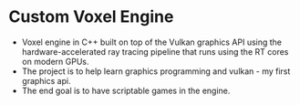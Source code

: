 # Custom Voxel Engine 
- Voxel engine in C++ built on top of the Vulkan graphics API using the hardware-accelerated ray tracing pipeline that runs using the RT cores on modern GPUs. 
- The project is to help learn graphics programming and vulkan - my first graphics api.
- The end goal is to have scriptable games in the engine.

